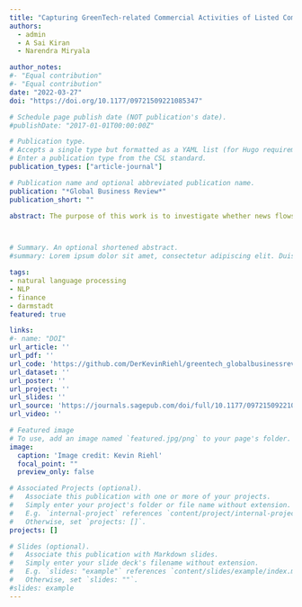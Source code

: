 ```yaml
---
title: "Capturing GreenTech-related Commercial Activities of Listed Companies" 
authors:
  - admin
  - A Sai Kiran
  - Narendra Miryala

author_notes:
#- "Equal contribution"
#- "Equal contribution"
date: "2022-03-27"
doi: "https://doi.org/10.1177/09721509221085347"

# Schedule page publish date (NOT publication's date).
#publishDate: "2017-01-01T00:00:00Z"

# Publication type.
# Accepts a single type but formatted as a YAML list (for Hugo requirements).
# Enter a publication type from the CSL standard.
publication_types: ["article-journal"]

# Publication name and optional abbreviated publication name.
publication: "*Global Business Review*"
publication_short: ""

abstract: The purpose of this work is to investigate whether news flows can be used to effectively capture financial success of green commercial activities conducted by listed companies. The authors employ a large, cross-sectoral, global dataset, consisting of 97,954 articles from 10 online magazines, mentioning over 344 different firms that are part of more than 286 listed companies, covering the years 2004–2017 and over 32 countries. The notifications focus on GreenTech-related activities performed by companies. The authors conduct event studies to calculate abnormal returns and text analytics to gather (hyper-) textual features. Finally, the authors analyse the relationship between returns and features using ordinary least squares (OLS) regression models. Results indicate that textual features extracted from web notifications significantly provide new market information. Thus, news flow is found to serve as a reliable measure to reflect the financial success of green activities for future research on listed companies. Features, such as multimedia elements turn out to not provide new market information, while readability and sentiment measures do. The authors extend the growing literature on GreenTech by proposing the novel combination of textual and event study analysis in order to enable research on green commercial activities conducted by listed companies.



# Summary. An optional shortened abstract.
#summary: Lorem ipsum dolor sit amet, consectetur adipiscing elit. Duis posuere tellus ac convallis placerat. Proin tincidunt magna sed ex sollicitudin condimentum.

tags: 
- natural language processing
- NLP
- finance
- darmstadt
featured: true

links:
#- name: "DOI"
url_article: ''
url_pdf: ''
url_code: 'https://github.com/DerKevinRiehl/greentech_globalbusinessreview'
url_dataset: ''
url_poster: ''
url_project: ''
url_slides: ''
url_source: 'https://journals.sagepub.com/doi/full/10.1177/09721509221085347'
url_video: ''

# Featured image
# To use, add an image named `featured.jpg/png` to your page's folder. 
image:
  caption: 'Image credit: Kevin Riehl'
  focal_point: ""
  preview_only: false

# Associated Projects (optional).
#   Associate this publication with one or more of your projects.
#   Simply enter your project's folder or file name without extension.
#   E.g. `internal-project` references `content/project/internal-project/index.md`.
#   Otherwise, set `projects: []`.
projects: []

# Slides (optional).
#   Associate this publication with Markdown slides.
#   Simply enter your slide deck's filename without extension.
#   E.g. `slides: "example"` references `content/slides/example/index.md`.
#   Otherwise, set `slides: ""`.
#slides: example
---
```

